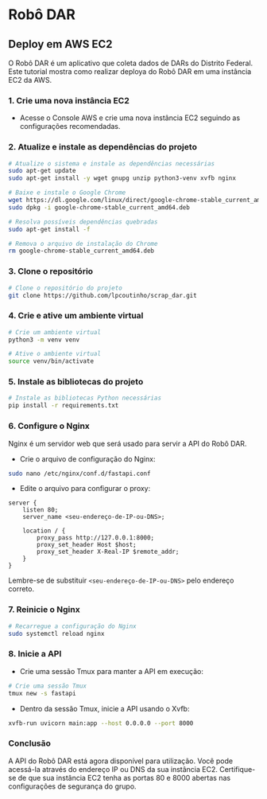 # Robô DAR

## Deploy em AWS EC2

O Robô DAR é um aplicativo que coleta dados de DARs do Distrito Federal. Este tutorial mostra como realizar deploya do Robô DAR em uma instância EC2 da AWS.

### 1. Crie uma nova instância EC2

- Acesse o Console AWS e crie uma nova instância EC2 seguindo as configurações recomendadas.

### 2. Atualize e instale as dependências do projeto

```bash
# Atualize o sistema e instale as dependências necessárias
sudo apt-get update
sudo apt-get install -y wget gnupg unzip python3-venv xvfb nginx

# Baixe e instale o Google Chrome
wget https://dl.google.com/linux/direct/google-chrome-stable_current_amd64.deb
sudo dpkg -i google-chrome-stable_current_amd64.deb

# Resolva possíveis dependências quebradas
sudo apt-get install -f

# Remova o arquivo de instalação do Chrome
rm google-chrome-stable_current_amd64.deb
```

### 3. Clone o repositório

```bash
# Clone o repositório do projeto
git clone https://github.com/lpcoutinho/scrap_dar.git
```

### 4. Crie e ative um ambiente virtual

```bash
# Crie um ambiente virtual
python3 -m venv venv

# Ative o ambiente virtual
source venv/bin/activate
```

### 5. Instale as bibliotecas do projeto

```bash
# Instale as bibliotecas Python necessárias
pip install -r requirements.txt
```

### 6. Configure o Nginx

Nginx é um servidor web que será usado para servir a API do Robô DAR.

- Crie o arquivo de configuração do Nginx:

```bash
sudo nano /etc/nginx/conf.d/fastapi.conf
```

- Edite o arquivo para configurar o proxy:

```nginx
server {
    listen 80;
    server_name <seu-endereço-de-IP-ou-DNS>;

    location / {
        proxy_pass http://127.0.0.1:8000;
        proxy_set_header Host $host;
        proxy_set_header X-Real-IP $remote_addr;
    }
}
```

Lembre-se de substituir `<seu-endereço-de-IP-ou-DNS>` pelo endereço correto.

### 7. Reinicie o Nginx

```bash
# Recarregue a configuração do Nginx
sudo systemctl reload nginx
```

### 8. Inicie a API

- Crie uma sessão Tmux para manter a API em execução:

```bash
# Crie uma sessão Tmux
tmux new -s fastapi
```

- Dentro da sessão Tmux, inicie a API usando o Xvfb:

```bash
xvfb-run uvicorn main:app --host 0.0.0.0 --port 8000
```

### Conclusão

A API do Robô DAR está agora disponível para utilização. Você pode acessá-la através do endereço IP ou DNS da sua instância EC2. Certifique-se de que sua instância EC2 tenha as portas 80 e 8000 abertas nas configurações de segurança do grupo.

